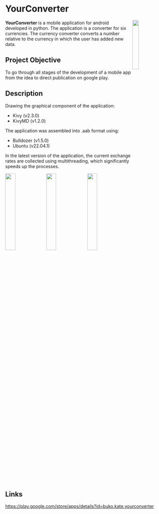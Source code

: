 # YourConverter
<img align="right" src="https://user-images.githubusercontent.com/101117780/227804286-b03196bc-b7aa-433d-8a41-f48cadb7955b.png" width="20%">
<b>YourConverter</b> is a mobile application for android developed in python.
The application is a converter for six currencies. The currency converter converts a number relative to the currency in which the user has added new data.


## Project Objective
To go through all stages of the development of a mobile app from the idea to direct publication on google play.
## Description
Drawing the graphical component of the application:
- Kivy (v2.3.0)
- KivyMD (v1.2.0)

The application was assembled into .aab format using:
- Bulldozer (v1.5.0)
- Ubuntu (v22.04.1)

In the latest version of the application, the current exchange rates are collected using multithreading, which significantly speeds up the processes.

<div>
<img align="center" float="right" src="https://user-images.githubusercontent.com/101117780/227805241-df2a8532-3a4c-4307-884a-e5be6175601d.png" width="25%">
<img align="center" src="https://user-images.githubusercontent.com/101117780/227805235-39a11b0c-53d9-47a5-a221-5d4dedcc54a0.png" width="25%">
<img align="center" src="https://user-images.githubusercontent.com/101117780/227805229-eda03148-0ee5-426b-b1e7-2b8cb32f6d1e.png" width="25%">
</div>

## Links
https://play.google.com/store/apps/details?id=buko.kate.yourconverter

